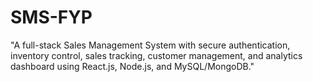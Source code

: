 # SMS-FYP
"A full-stack Sales Management System with secure authentication, inventory control, sales tracking, customer management,  and analytics dashboard using React.js, Node.js, and MySQL/MongoDB."
